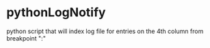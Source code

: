# pythonLogNotify
python script that will index log file for entries on the  4th column from breakpoint ":"
